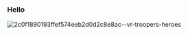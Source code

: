 ### Hello

![2c0f1890193ffef574eeb2d0d2c8e8ac--vr-troopers-heroes](https://user-images.githubusercontent.com/2083532/175130270-afdb4c39-90ec-46e9-a5ad-db2cf1e30f75.jpeg)
